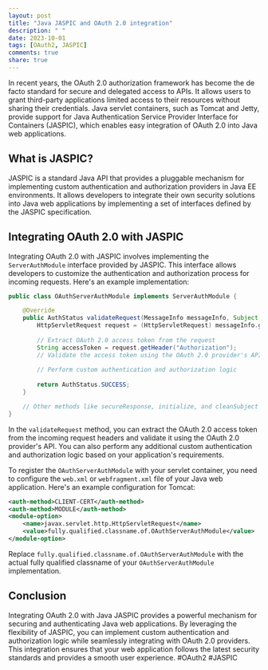 ```yaml
---
layout: post
title: "Java JASPIC and OAuth 2.0 integration"
description: " "
date: 2023-10-01
tags: [OAuth2, JASPIC]
comments: true
share: true
---
```


In recent years, the OAuth 2.0 authorization framework has become the de facto standard for secure and delegated access to APIs. It allows users to grant third-party applications limited access to their resources without sharing their credentials. Java servlet containers, such as Tomcat and Jetty, provide support for Java Authentication Service Provider Interface for Containers (JASPIC), which enables easy integration of OAuth 2.0 into Java web applications.

## What is JASPIC?

JASPIC is a standard Java API that provides a pluggable mechanism for implementing custom authentication and authorization providers in Java EE environments. It allows developers to integrate their own security solutions into Java web applications by implementing a set of interfaces defined by the JASPIC specification.

## Integrating OAuth 2.0 with JASPIC

Integrating OAuth 2.0 with JASPIC involves implementing the `ServerAuthModule` interface provided by JASPIC. This interface allows developers to customize the authentication and authorization process for incoming requests. Here's an example implementation:

```java
public class OAuthServerAuthModule implements ServerAuthModule {

    @Override
    public AuthStatus validateRequest(MessageInfo messageInfo, Subject clientSubject, Subject serviceSubject) throws AuthException {
        HttpServletRequest request = (HttpServletRequest) messageInfo.getRequestMessage();
        
        // Extract OAuth 2.0 access token from the request
        String accessToken = request.getHeader("Authorization");
        // Validate the access token using the OAuth 2.0 provider's API
        
        // Perform custom authentication and authorization logic
        
        return AuthStatus.SUCCESS;
    }

    // Other methods like secureResponse, initialize, and cleanSubject can be implemented as per requirement
}
```

In the `validateRequest` method, you can extract the OAuth 2.0 access token from the incoming request headers and validate it using the OAuth 2.0 provider's API. You can also perform any additional custom authentication and authorization logic based on your application's requirements.

To register the `OAuthServerAuthModule` with your servlet container, you need to configure the `web.xml` or `webfragment.xml` file of your Java web application. Here's an example configuration for Tomcat:

```xml
<auth-method>CLIENT-CERT</auth-method>
<auth-method>MODULE</auth-method>
<module-option>
    <name>javax.servlet.http.HttpServletRequest</name>
    <value>fully.qualified.classname.of.OAuthServerAuthModule</value>
</module-option>
```

Replace `fully.qualified.classname.of.OAuthServerAuthModule` with the actual fully qualified classname of your `OAuthServerAuthModule` implementation.

## Conclusion

Integrating OAuth 2.0 with Java JASPIC provides a powerful mechanism for securing and authenticating Java web applications. By leveraging the flexibility of JASPIC, you can implement custom authentication and authorization logic while seamlessly integrating with OAuth 2.0 providers. This integration ensures that your web application follows the latest security standards and provides a smooth user experience. #OAuth2 #JASPIC